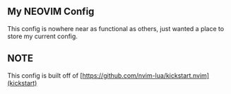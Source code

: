 ## My NEOVIM Config

This config is nowhere near as functional as others, just wanted a place to store my current config.

## NOTE

This config is built off of [https://github.com/nvim-lua/kickstart.nvim](kickstart)
